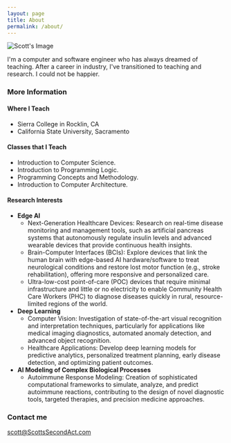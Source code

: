 ```yaml
---
layout: page
title: About
permalink: /about/
---
```

![Scott's Image](https://avatars.githubusercontent.com/u/89648717?v=4)  

I'm a computer and software engineer who has always dreamed of teaching.  After a career in industry, I've transitioned to teaching and research.  I could not be happier.

### More Information

#### Where I Teach

* Sierra College in Rocklin, CA
* California State University, Sacramento

#### Classes that I Teach

* Introduction to Computer Science.
* Introduction to Programming Logic.
* Programming Concepts and Methodology.
* Introduction to Computer Architecture.

#### Research Interests

* **Edge AI**
  * Next-Generation Healthcare Devices: Research on real-time disease monitoring and management tools, such as artificial pancreas systems that autonomously regulate insulin levels and advanced wearable devices that provide continuous health insights.
  * Brain-Computer Interfaces (BCIs): Explore devices that link the human brain with edge-based AI hardware/software to treat neurological conditions and restore lost motor function (e.g., stroke rehabilitation), offering more responsive and personalized care.
  * Ultra-low-cost point-of-care (POC) devices that require minimal infrastructure and little or no electricity to enable Community Health Care Workers (PHC) to diagnose diseases quickly in rural, resource-limited regions of the world.
* **Deep Learning**
  * Computer Vision: Investigation of state-of-the-art visual recognition and interpretation techniques, particularly for applications like medical imaging diagnostics, automated anomaly detection, and advanced object recognition.
  * Healthcare Applications: Develop deep learning models for predictive analytics, personalized treatment planning, early disease detection, and optimizing patient outcomes.
* **AI Modeling of Complex Biological Processes**
  * Autoimmune Response Modeling: Creation of sophisticated computational frameworks to simulate, analyze, and predict autoimmune reactions, contributing to the design of novel diagnostic tools, targeted therapies, and precision medicine approaches.

### Contact me

[scott@ScottsSecondAct.com](mailto:scott@ScottsSecondAct.com)
